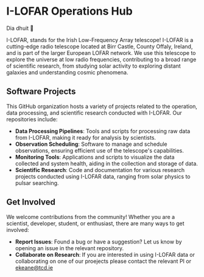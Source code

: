 
# I-LOFAR Operations Hub 

Dia dhuit 👋

I-LOFAR, stands for the Irish Low-Frequency Array telescope! I-LOFAR is a cutting-edge radio telescope located at Birr Castle, County Offaly, Ireland, and is part of the larger European LOFAR network. We use this telescope to explore the universe at low radio frequencies, contributing to a broad range of scientific research, from studying solar activity to exploring distant galaxies and understanding cosmic phenomena.

## Software Projects
This GitHub organization hosts a variety of projects related to the operation, data processing, and scientific research conducted with I-LOFAR. Our repositories include:

- **Data Processing Pipelines**: Tools and scripts for processing raw data from I-LOFAR, making it ready for analysis by scientists.
- **Observation Scheduling**: Software to manage and schedule observations, ensuring efficient use of the telescope's capabilities.
- **Monitoring Tools**: Applications and scripts to visualize the data collected and system health, aiding in the collection and storage of data.
- **Scientific Research**: Code and documentation for various research projects conducted using I-LOFAR data, ranging from solar physics to pulsar searching.


## Get Involved
We welcome contributions from the community! Whether you are a scientist, developer, student, or enthusiast, there are many ways to get involved:

- **Report Issues**: Found a bug or have a suggestion? Let us know by opening an issue in the relevant repository.
- **Collaborate on Research**: If you are interested in using I-LOFAR data or collaborating on one of our proejects please contact the relevant PI or ekeane@tcd.ie 
